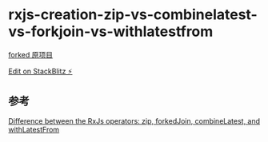 # rxjs-creation-zip-vs-combinelatest-vs-forkjoin-vs-withlatestfrom

[forked 原项目](https://stackblitz.com/edit/rxjs-zip-combinelatest-forkjoin-withlatestfrom?file=index.ts)

[Edit on StackBlitz ⚡️](https://stackblitz.com/edit/rxjs-creation-zip-combinelatest-forkjoin-withlatestfrom)

## 参考

[Difference between the RxJs operators: zip, forkedJoin, combineLatest, and withLatestFrom](https://dev.to/ineam/difference-between-the-rxjs-operators-l44)
